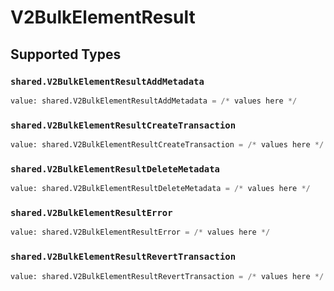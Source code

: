 # V2BulkElementResult


## Supported Types

### `shared.V2BulkElementResultAddMetadata`

```python
value: shared.V2BulkElementResultAddMetadata = /* values here */
```

### `shared.V2BulkElementResultCreateTransaction`

```python
value: shared.V2BulkElementResultCreateTransaction = /* values here */
```

### `shared.V2BulkElementResultDeleteMetadata`

```python
value: shared.V2BulkElementResultDeleteMetadata = /* values here */
```

### `shared.V2BulkElementResultError`

```python
value: shared.V2BulkElementResultError = /* values here */
```

### `shared.V2BulkElementResultRevertTransaction`

```python
value: shared.V2BulkElementResultRevertTransaction = /* values here */
```

